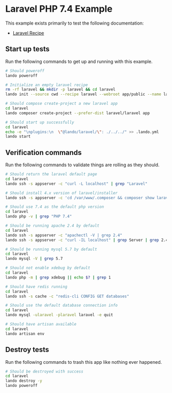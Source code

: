 Laravel PHP 7.4 Example
===============

This example exists primarily to test the following documentation:

* [Laravel Recipe](https://docs.devwithlando.io/tutorials/laravel.html)

Start up tests
--------------

Run the following commands to get up and running with this example.

```bash
# Should poweroff
lando poweroff

# Initialize an empty laravel recipe
rm -rf laravel && mkdir -p laravel && cd laravel
lando init --source cwd --recipe laravel --webroot app/public --name lando-laravel --option cache=redis

# Should compose create-project a new laravel app
cd laravel
lando composer create-project --prefer-dist laravel/laravel app

# Should start up successfully
cd laravel
echo -e "\nplugins:\n  \"@lando/laravel/\": ./../../" >> .lando.yml
lando start
```

Verification commands
---------------------

Run the following commands to validate things are rolling as they should.

```bash
# Should return the laravel default page
cd laravel
lando ssh -s appserver -c "curl -L localhost" | grep "Laravel"

# Should install 4.x version of laravel/installer
lando ssh -s appserver -c 'cd /var/www/.composer && composer show laravel/installer' | grep 'v4.'

# Should use 7.4 as the default php version
cd laravel
lando php -v | grep "PHP 7.4"

# Should be running apache 2.4 by default
cd laravel
lando ssh -s appserver -c "apachectl -V | grep 2.4"
lando ssh -s appserver -c "curl -IL localhost" | grep Server | grep 2.4

# Should be running mysql 5.7 by default
cd laravel
lando mysql -V | grep 5.7

# Should not enable xdebug by default
cd laravel
lando php -m | grep xdebug || echo $? | grep 1

# Should have redis running
cd laravel
lando ssh -s cache -c "redis-cli CONFIG GET databases"

# Should use the default database connection info
cd laravel
lando mysql -ularavel -plaravel laravel -e quit

# Should have artisan available
cd laravel
lando artisan env
```

Destroy tests
-------------

Run the following commands to trash this app like nothing ever happened.

```bash
# Should be destroyed with success
cd laravel
lando destroy -y
lando poweroff
```
